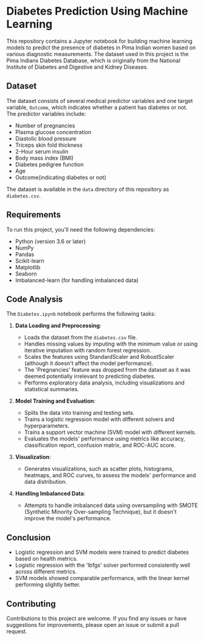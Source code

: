 # Diabetes Prediction Using Machine Learning

This repository contains a Jupyter notebook for building machine learning models to predict the presence of diabetes in Pima Indian women based on various diagnostic measurements. The dataset used in this project is the Pima Indians Diabetes Database, which is originally from the National Institute of Diabetes and Digestive and Kidney Diseases.

## Dataset

The dataset consists of several medical predictor variables and one target variable, `Outcome`, which indicates whether a patient has diabetes or not. The predictor variables include:

- Number of pregnancies
- Plasma glucose concentration
- Diastolic blood pressure
- Triceps skin fold thickness
- 2-Hour serum insulin
- Body mass index (BMI)
- Diabetes pedigree function
- Age
- Outcome(indicating diabetes or not)

The dataset is available in the `data` directory of this repository as `diabetes.csv`.

## Requirements

To run this project, you'll need the following dependencies:

- Python (version 3.6 or later)
- NumPy
- Pandas
- Scikit-learn
- Matplotlib
- Seaborn
- Imbalanced-learn (for handling imbalanced data)

## Code Analysis

The `Diabetes.ipynb` notebook performs the following tasks:

1. **Data Loading and Preprocessing**:
   - Loads the dataset from the `diabetes.csv` file.
   - Handles missing values by imputing with the minimum value or using iterative imputation with random forest regression.
   - Scales the features using StandardScaler and RobustScaler (although it doesn't affect the model performance).
   - The 'Pregnancies' feature was dropped from the dataset as it was deemed potentially irrelevant to predicting diabetes.
   - Performs exploratory data analysis, including visualizations and statistical summaries.

2. **Model Training and Evaluation**:
   - Splits the data into training and testing sets.
   - Trains a logistic regression model with different solvers and hyperparameters.
   - Trains a support vector machine (SVM) model with different kernels.
   - Evaluates the models' performance using metrics like accuracy, classification report, confusion matrix, and ROC-AUC score.

3. **Visualization**:
   - Generates visualizations, such as scatter plots, histograms, heatmaps, and ROC curves, to assess the models' performance and data distribution.

4. **Handling Imbalanced Data**:
   - Attempts to handle imbalanced data using oversampling with SMOTE (Synthetic Minority Over-sampling Technique), but it doesn't improve the model's performance.


## Conclusion
- Logistic regression and SVM models were trained to predict diabetes based on health metrics.
- Logistic regression with the 'lbfgs' solver performed consistently well across different metrics.
- SVM models showed comparable performance, with the linear kernel performing slightly better.

## Contributing
Contributions to this project are welcome. If you find any issues or have suggestions for improvements, please open an issue or submit a pull request.
